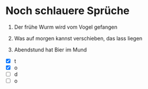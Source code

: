 Noch schlauere Sprüche
========


1. Der frühe Wurm wird vom Vogel gefangen


1. Was auf morgen kannst verschieben, das lass liegen


1. Abendstund hat Bier im Mund


- [x] t
- [x] o
- [ ] d
- [ ] o
